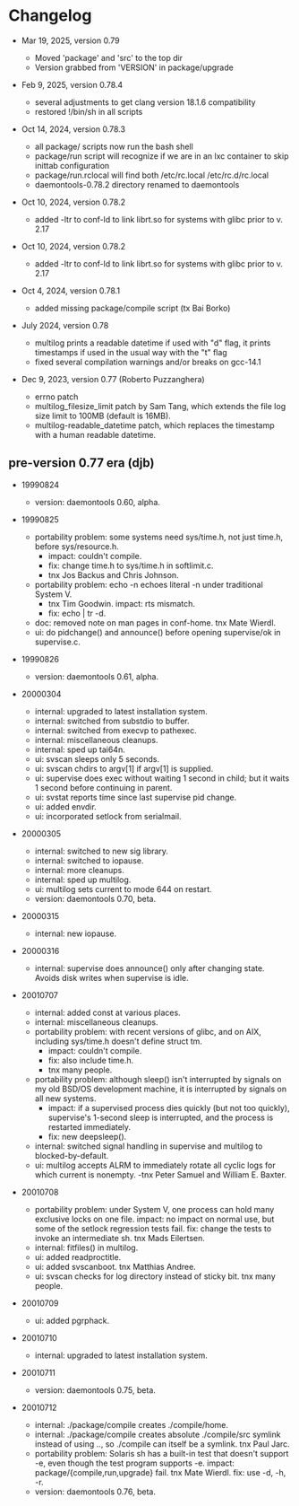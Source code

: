 # Changelog

- Mar 19, 2025, version 0.79
  - Moved 'package' and 'src' to the top dir
  - Version grabbed from 'VERSION' in package/upgrade

- Feb 9, 2025,  version 0.78.4
  - several adjustments to get clang version 18.1.6 compatibility
  - restored !/bin/sh in all scripts

- Oct 14, 2024, version 0.78.3
  - all package/ scripts now run the bash shell
  - package/run script will recognize if we are in an lxc container to skip inittab configuration
  - package/run.rclocal will find both /etc/rc.local /etc/rc.d/rc.local
  - daemontools-0.78.2 directory renamed to daemontools

- Oct 10, 2024, version 0.78.2
  - added -ltr to conf-ld to link librt.so for systems with glibc prior to v. 2.17

- Oct 10, 2024, version 0.78.2
  - added -ltr to conf-ld to link librt.so for systems with glibc prior to v. 2.17

- Oct 4, 2024,  version 0.78.1
  - added missing package/compile script (tx Bai Borko)

- July 2024, version 0.78
  - multilog prints a readable datetime if used with "d" flag, it prints timestamps if used in the usual way with the "t" flag
  - fixed several compilation warnings and/or breaks on gcc-14.1

- Dec 9, 2023,  version 0.77 (Roberto Puzzanghera)
  - errno patch
  - multilog_filesize_limit patch by Sam Tang, which extends the file log size limit to 100MB (default is 16MB).
  - multilog-readable_datetime patch, which replaces the timestamp with a human readable datetime.


## pre-version 0.77 era (djb)

- 19990824
  - version: daemontools 0.60, alpha.

- 19990825
  - portability problem: some systems need sys/time.h, not just time.h, before sys/resource.h.
    - impact: couldn't compile.
    - fix: change time.h to sys/time.h in softlimit.c.
    - tnx Jos Backus and Chris Johnson.
  - portability problem: echo -n echoes literal -n under traditional System V.
    - tnx Tim Goodwin. impact: rts mismatch.
    - fix: echo | tr -d.
  - doc: removed note on man pages in conf-home. tnx Mate Wierdl.
  - ui: do pidchange() and announce() before opening supervise/ok in supervise.c.

- 19990826
  - version: daemontools 0.61, alpha.

- 20000304
  - internal: upgraded to latest installation system.
  - internal: switched from substdio to buffer.
  - internal: switched from execvp to pathexec.
  - internal: miscellaneous cleanups.
  - internal: sped up tai64n.
  - ui: svscan sleeps only 5 seconds.
  - ui: svscan chdirs to argv[1] if argv[1] is supplied.
  - ui: supervise does exec without waiting 1 second in child; but it waits 1 second before continuing in parent.
  - ui: svstat reports time since last supervise pid change.
  - ui: added envdir.
  - ui: incorporated setlock from serialmail.

- 20000305
  - internal: switched to new sig library.
  - internal: switched to iopause.
  - internal: more cleanups.
  - internal: sped up multilog.
  - ui: multilog sets current to mode 644 on restart.
  - version: daemontools 0.70, beta.

- 20000315
  - internal: new iopause.

- 20000316
  - internal: supervise does announce() only after changing state. Avoids disk writes when supervise is idle.

- 20010707
  - internal: added const at various places.
  - internal: miscellaneous cleanups.
  - portability problem: with recent versions of glibc, and on AIX, including sys/time.h doesn't define struct tm.
    - impact: couldn't compile.
    - fix: also include time.h.
    - tnx many people.
  - portability problem: although sleep() isn't interrupted by signals on my old BSD/OS development machine, it is
interrupted by signals on all new systems.
    - impact: if a supervised process dies quickly (but not too quickly), supervise's 1-second sleep is interrupted,
and the process is restarted immediately.
    - fix: new deepsleep().
  - internal: switched signal handling in supervise and multilog to blocked-by-default.
  - ui: multilog accepts ALRM to immediately rotate all cyclic logs for which current is nonempty.
    -tnx Peter Samuel and William E. Baxter.

- 20010708
  - portability problem: under System V, one process can hold many exclusive locks on one file. impact: no impact on normal
use, but some of the setlock regression tests fail. fix: change the tests to invoke an intermediate sh. tnx Mads Eilertsen.
  - internal: fitfiles() in multilog.
  - ui: added readproctitle.
  - ui: added svscanboot. tnx Matthias Andree.
  - ui: svscan checks for log directory instead of sticky bit. tnx many people.

- 20010709
  - ui: added pgrphack.

- 20010710
  - internal: upgraded to latest installation system.

- 20010711
  - version: daemontools 0.75, beta.

- 20010712
  - internal: ./package/compile creates ./compile/home.
  - internal: ./package/compile creates absolute ./compile/src symlink instead of using .., so ./compile can itself be
a symlink. tnx Paul Jarc.
  - portability problem: Solaris sh has a built-in test that doesn't support -e, even though the test program supports -e.
impact: package/{compile,run,upgrade} fail. tnx Mate Wierdl. fix: use -d, -h, -r.
  - version: daemontools 0.76, beta.
